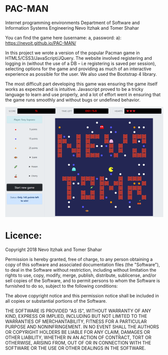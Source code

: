 # PAC-MAN
Internet programming environments 
Department of Software and Information Systems Engineering
Nevo Itzhak and Tomer Shahar

You can find the game here (username: a, password: a):
https://nevoit.github.io/PAC-MAN/

In this project we wrote a version of the popular Pacman game in HTML5/CSS3/JavaScript/JQuery. The website involved registering and logging in (without the use of a DB – i.e registering is saved per session), selecting options for the game and providing as much of an interactive experience as possible for the user. We also used the Bootstrap 4 library.

The most difficult part developing this game was ensuring the game itself works as expected and is intuitive. Javascript proved to be a tricky language to learn and use properly, and a lot of effort went in ensuring that the game runs smoothly and without bugs or undefined behavior.

![the-game](https://github.com/nevoit/PAC-MAN/blob/master/images/intro.png?raw=true)

Licence:
=============
Copyright 2018 Nevo Itzhak and Tomer Shahar

Permission is hereby granted, free of charge, to any person obtaining a copy of this software and associated documentation files (the "Software"), to deal in the Software without restriction, including without limitation the rights to use, copy, modify, merge, publish, distribute, sublicense, and/or sell copies of the Software, and to permit persons to whom the Software is furnished to do so, subject to the following conditions:

The above copyright notice and this permission notice shall be included in all copies or substantial portions of the Software.

THE SOFTWARE IS PROVIDED "AS IS", WITHOUT WARRANTY OF ANY KIND, EXPRESS OR IMPLIED, INCLUDING BUT NOT LIMITED TO THE WARRANTIES OF MERCHANTABILITY, FITNESS FOR A PARTICULAR PURPOSE AND NONINFRINGEMENT. IN NO EVENT SHALL THE AUTHORS OR COPYRIGHT HOLDERS BE LIABLE FOR ANY CLAIM, DAMAGES OR OTHER LIABILITY, WHETHER IN AN ACTION OF CONTRACT, TORT OR OTHERWISE, ARISING FROM, OUT OF OR IN CONNECTION WITH THE SOFTWARE OR THE USE OR OTHER DEALINGS IN THE SOFTWARE.
